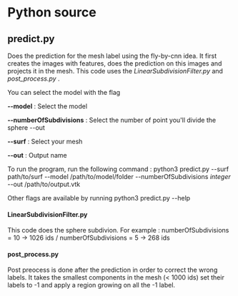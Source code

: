 # Python source

## predict.py
Does the prediction for the mesh label using the fly-by-cnn idea. It first creates the images with features, does the prediction on this images and projects it in the mesh. This code uses the *LinearSubdivisionFilter.py* and *post_process.py* .

You can select the model with the flag 

__--model__ : Select the model

__--numberOfSubdivisions__ : Select the number of point you'll divide the sphere --out

__--surf__ : Select your mesh

__--out__ : Output name


To run the program, run the following command : 
python3 predict.py --surf path/to/surf --model /path/to/model/folder --numberOfSubdivisions *integer* --out /path/to/output.vtk

Other flags are available by running python3 predict.py --help

#### LinearSubdivisionFilter.py
This code does the sphere subdivion. For example : numberOfSubdivisions = 10 -> 1026 ids / numberOfSubdivisions = 5 -> 268 ids 

#### post_process.py
Post preocess is done after the prediction in order to correct the wrong labels. It takes the smallest components in the mesh (< 1000 ids) set their labels to -1 and apply a region growing on all the -1 label.